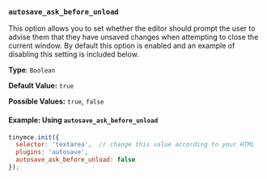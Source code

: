 ### `autosave_ask_before_unload`

This option allows you to set whether the editor should prompt the user to advise them that they have unsaved changes when attempting to close the current window. By default this option is enabled and an example of disabling this setting is included below.

**Type**: `Boolean`

**Default Value:** `true`

**Possible Values:** `true`, `false`

#### Example: Using `autosave_ask_before_unload`

```js
tinymce.init({
  selector: 'textarea',  // change this value according to your HTML
  plugins: 'autosave',
  autosave_ask_before_unload: false
});
```

